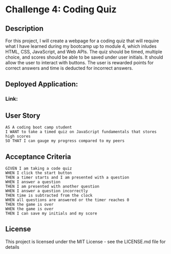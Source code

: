 # Challenge 4: Coding Quiz

## Description

For this project, I will create a webpage for a coding quiz that will require what I have learned during my bootcamp up to module 4, which inludes HTML, CSS, JavaScript, and Web APIs. The quiz should be timed, multiple choice, and scores should be able to be saved under user initials. It should allow the user to interact with buttons. The user is rewarded points for correct answers and time is deducted for incorrect answers.

## Deployed Application:
### Link:


## User Story

```
AS A coding boot camp student
I WANT to take a timed quiz on JavaScript fundamentals that stores high scores
SO THAT I can gauge my progress compared to my peers
```

## Acceptance Criteria

```
GIVEN I am taking a code quiz
WHEN I click the start button
THEN a timer starts and I am presented with a question
WHEN I answer a question
THEN I am presented with another question
WHEN I answer a question incorrectly
THEN time is subtracted from the clock
WHEN all questions are answered or the timer reaches 0
THEN the game is over
WHEN the game is over
THEN I can save my initials and my score
```

## License

This project is licensed under the MIT License - see the LICENSE.md file for details